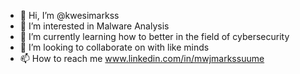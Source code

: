 - 👋 Hi, I’m @kwesimarkss
- 👀 I’m interested in Malware Analysis 
- 🌱 I’m currently learning how to better in the field of cybersecurity 
- 💞️ I’m looking to collaborate on with like minds
- 📫 How to reach me www.linkedin.com/in/mwjmarkssuume

<!---
kwesimarkss/kwesimarkss is a ✨ special ✨ repository because its `README.md` (this file) appears on your GitHub profile.
You can click the Preview link to take a look at your changes.
--->
